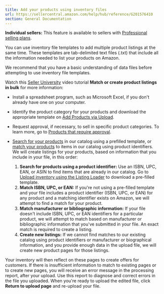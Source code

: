 ```yaml
---
title: Add your products using inventory files
url: https://sellercentral.amazon.com/help/hub/reference/G201576410
section: General Documentation
---
```


**Individual sellers:** This feature is available to sellers with
[Professional selling plans](/gp/help/64491).

You can use inventory file templates to add multiple product listings at the
same time. These templates are tab-delimited text files (.txt) that include
all the information needed to list your products on Amazon.

We recommend that you have a basic understanding of data files before
attempting to use inventory file templates.

Watch this [Seller University](/learn/ref=help_page) video tutorial **Match or
create product listings in bulk** for more information:

  * Install a spreadsheet program, such as Microsoft Excel, if you don't already have one on your computer. 
  * Identify the product category for your products and download the appropriate template on [Add Products via Upload](/listing).
  * Request approval, if necessary, to sell in specific product categories. To learn more, go to [Products that require approval](/gp/help/G200333160).
  * [Search for your products](/help/hub/reference/G1641) in our catalog using a prefilled template, or [match your products](/gp/help/G1471) to items in our catalog using product identifiers. We will create listings for your products, based on information that you include in your file, in this order:  

    1. **Search for products using a product identifier:** Use an ISBN, UPC, EAN, or ASIN to find items that are already in our catalog. Go to [Upload inventory using the Listing Loader](/help/hub/reference/G200231860) to download a pre-filled template.
    2. **Match ISBN, UPC, or EAN:** If you're not using a pre-filled template and your file includes a product identifier (ISBN, UPC, or EAN) for any product and a matching identifier exists on Amazon, we will attempt to find a match for your product.
    3. **Match manufacturer or bibliographic information:** If your file doesn't include ISBN, UPC, or EAN identifiers for a particular product, we will attempt to match based on manufacturer or bibliographic information that you've submitted in your file. An exact match is required to create a listing.
    4. **Create new listings:** If we cannot find matches to our existing catalog using product identifiers or manufacturer or biographical information, and you provide enough data in the upload file, we will create new product pages for those listings.

Your inventory will then reflect on these pages to create offers for
customers. If there is insufficient information to match to existing pages or
to create new pages, you will receive an error message in the processing
report, after your upload. Use this report to diagnose and correct errors in
the file you uploaded. When you're ready to upload the edited file, click
**Return to upload page** and re-upload your file.

